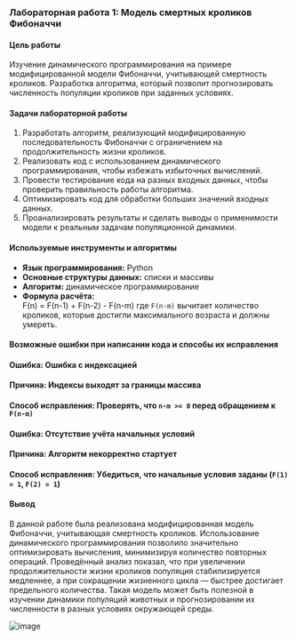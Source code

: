 ### **Лабораторная работа 1: Модель смертных кроликов Фибоначчи**

#### **Цель работы**
Изучение динамического программирования на примере модифицированной модели Фибоначчи, учитывающей смертность кроликов. Разработка алгоритма, который позволит прогнозировать численность популяции кроликов при заданных условиях.

#### **Задачи лабораторной работы**
1. Разработать алгоритм, реализующий модифицированную последовательность Фибоначчи с ограничением на продолжительность жизни кроликов.
2. Реализовать код с использованием динамического программирования, чтобы избежать избыточных вычислений.
3. Провести тестирование кода на разных входных данных, чтобы проверить правильность работы алгоритма.
4. Оптимизировать код для обработки больших значений входных данных.
5. Проанализировать результаты и сделать выводы о применимости модели к реальным задачам популяционной динамики.

#### **Используемые инструменты и алгоритмы**
- **Язык программирования:** Python
- **Основные структуры данных:** списки и массивы
- **Алгоритм:** динамическое программирование
- **Формула расчёта:**  
  F(n) = F(n-1) + F(n-2) - F(n-m)
  где `F(n-m)` вычитает количество кроликов, которые достигли максимального возраста и должны умереть.

#### **Возможные ошибки при написании кода и способы их исправления**
#### **Ошибка:**  Ошибка с индексацией
#### **Причина:**  Индексы выходят за границы массива
#### **Способ исправления:**  Проверять, что `n-m >= 0` перед обращением к `F(n-m)`

#### **Ошибка**:  Отсутствие учёта начальных условий 
#### **Причина**:   Алгоритм некорректно стартует
#### **Способ исправления**:  Убедиться, что начальные условия заданы (`F(1) = 1`, `F(2) = 1`)

#### **Вывод**
В данной работе была реализована модифицированная модель Фибоначчи, учитывающая смертность кроликов. Использование динамического программирования позволило значительно оптимизировать вычисления, минимизируя количество повторных операций. Проведённый анализ показал, что при увеличении продолжительности жизни кроликов популяция стабилизируется медленнее, а при сокращении жизненного цикла — быстрее достигает предельного количества. Такая модель может быть полезной в изучении динамики популяций животных и прогнозировании их численности в разных условиях окружающей среды.

![image](https://github.com/user-attachments/assets/818ed269-2bfb-4033-bbd8-59686a77acdf)


